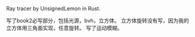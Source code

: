 Ray tracer by UnsignedLemon in Rust.

写了book2必写部分，包括光源，bvh，立方体。
立方体旋转没有写，因为我的立方体用三角面实现，任意旋转。
写了运动模糊。
